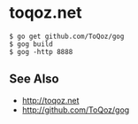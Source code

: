 # toqoz.net

	$ go get github.com/ToQoz/gog
	$ gog build
	$ gog -http 8888

## See Also

- http://toqoz.net
- http://github.com/ToQoz/gog

